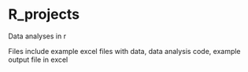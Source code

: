 # R_projects
Data analyses in r

Files include example excel files with data, data analysis code, example output file in excel
